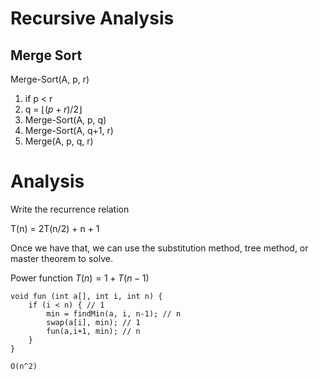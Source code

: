# Recursive Analysis

## Merge Sort

Merge-Sort(A, p, r)
1. if p < r
2. q = $\lfloor (p + r) / 2 \rfloor$
3. Merge-Sort(A, p, q)
4. Merge-Sort(A, q+1, r)
5. Merge(A, p, q, r)

# Analysis

Write the recurrence relation

T(n) = 2T(n/2) + n + 1

Once we have that, we can use the substitution method, tree method, or master theorem to solve.

Power function
$T(n) = 1 + T(n-1)$


```
void fun (int a[], int i, int n) {
    if (i < n) { // 1
        min = findMin(a, i, n-1); // n
        swap(a[i], min); // 1
        fun(a,i+1, min); // n
    }
}

O(n^2)